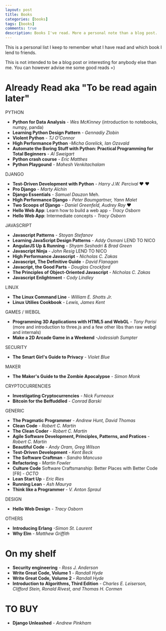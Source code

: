```yaml
---
layout: post
title: Books
categories: [books]
tags: [books]
comments: true
description: Books I've read. More a personal note than a blog post.
---
```


This is a personal list I keep to remember what I have read and which book I lend to friends.

This is not intended to be a blog post or interesting for anybody else than me. You can however advise me some good reads =)

# Already Read aka "To be read again later"

PYTHON

- **Python for Data Analysis** *- Wes McKinney* (introduction to notebooks, numpy, panda)
- **Learning Python Design Pattern** *- Gennadiy Zlobin*
- **Violent Python** *- TJ O'Connor*
- **High Performance Python** *-Micha Gorelick, Ian Ozsvald*
- **Automate the Boring Stuff with Python: Practical Programming for Total Beginners** *- Al Sweigart*
- **Python crash course** *- Eric Matthes*
- **Python Playgound** *- Mahesh Venkitachalam*

DJANGO

- **Test-Driven Development with Python** *- Harry J.W. Percival* :heart: :heart:
- **Pro Django** *- Marty Alchin*
- **Django Essentials** *- Samuel Dauzon* Meh.
- **High Performance Django** *- Peter Baumgartner, Yann Malet*
- **Two Scoops of Django** *- Daniel Greenfeld, Audrey Roy* :heart:
- **Hello Web App**: Learn how to build a web app *- Tracy Osborn*
- **Hello Web App**: Intermediate concepts *- Tracy Osborn*

JAVASCRIPT

- **Javascript Patterns** *- Stoyan Stefanov*
- **Learning JavaScript Design Patterns** *- Addy Osmani* LEND TO NICO
- **AngularJS Up & Running** *- Shyam Seshadri & Brad Green*
- **Javascript Ninja** *- John Resig* LEND TO NICO
- **High Performance Javascript** *- Nicholas C. Zakas*
- **Javascript, The Definitive Guide** *- David Flanagan*
- **Javacript, the Good Parts** *- Douglas Crockford*
- **The Principles of Object-Oriented Javascript** *- Nicholas C. Zakas*
- **Javascript Enlightment** *- Cody Lindley*

LINUX

- **The Linux Command Line** *- William E. Shotts Jr.*
- **Linux Utilies Cookbook** *- Lewis, James Kent*

GAMES / WEBGL

- **Programming 3D Applications with HTML5 and WebGL** *- Tony Parisi* (more and introduction to three.js and a few other libs than raw webgl and internals)
- **Make a 2D Arcade Game in a Weekend** *-Jodessiah Sumpter*

SECURITY

- **The Smart Girl's Guide to Privacy** *- Violet Blue*

MAKER

- **The Maker's Guide to the Zombie Apocalypse** *- Simon Monk*

CRYPTOCURRENCIES

- **Investigating Cryptocurrencies** *- Nick Furneaux*
- **Bitcoin for the Beffuddled** *- Conrad Barski*

GENERIC

- **The Pragmatic Programmer** *- Andrew Hunt, David Thomas*
- **Clean Code** *- Robert C. Martin*
- **The Clean Coder** - *Robert C. Martin*
- **Agile Software Development, Principles, Patterns, and Pratices** *- Robert C. Martin*
- **Beautiful Code** *- Andy Oram, Greg Wilson*
- **Test-Driven Development** *- Kent Beck*
- **The Software Craftman** *- Sandro Mancuso*
- **Refactoring** *- Martin Fowler*
- **Culture Code** Software Craftsmanship: Better Places with Better Code [FR] *- OCTO*
- **Lean Start Up** *- Eric Ries*
- **Running Lean** *- Ash Maurya*
- **Think like a Programmer** *- V. Anton Spraul*

DESIGN

- **Hello Web Design** *- Tracy Osborn*

OTHERS

- **Introducing Erlang** *-Simon St. Laurent*
- **Why Elm** *- Matthew Griffith*

# On my shelf

- **Security engineering** *- Ross J. Anderson*
- **Write Great Code, Volume 1** *- Randall Hyde*
- **Write Great Code, Volume 2** *- Randall Hyde*
- **Introduction to Algorithms, Third Edition** *- Charles E. Leiserson, Clifford Stein, Ronald Rivest, and Thomas H. Cormen*

# TO BUY

- **Django Unleashed** *- Andrew Pinkham*
